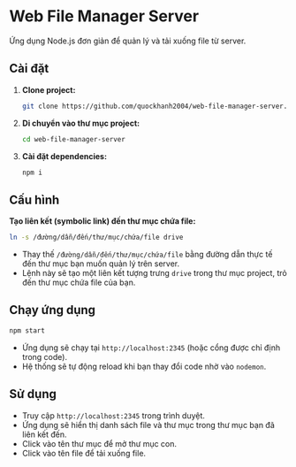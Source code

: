 # Web File Manager Server

Ứng dụng Node.js đơn giản để quản lý và tải xuống file từ server.

## Cài đặt

1. **Clone project:**
   ```bash
   git clone https://github.com/quockhanh2004/web-file-manager-server.git
   ```

2. **Di chuyển vào thư mục project:**
   ```bash
   cd web-file-manager-server
   ```

3. **Cài đặt dependencies:**
   ```bash
   npm i
   ```

## Cấu hình

**Tạo liên kết (symbolic link) đến thư mục chứa file:**

```bash
ln -s /đường/dẫn/đến/thư/mục/chứa/file drive 
```

-  Thay thế `/đường/dẫn/đến/thư/mục/chứa/file` bằng đường dẫn thực tế đến thư mục bạn muốn quản lý trên server.
-  Lệnh này sẽ tạo một liên kết tượng trưng `drive` trong thư mục project, trỏ đến thư mục chứa file của bạn.

## Chạy ứng dụng

```bash
npm start
```

-  Ứng dụng sẽ chạy tại `http://localhost:2345` (hoặc cổng được chỉ định trong code).
-  Hệ thống sẽ tự động reload khi bạn thay đổi code nhờ vào `nodemon`.

## Sử dụng

-  Truy cập `http://localhost:2345` trong trình duyệt.
-  Ứng dụng sẽ hiển thị danh sách file và thư mục trong thư mục bạn đã liên kết đến.
-  Click vào tên thư mục để mở thư mục con.
-  Click vào tên file để tải xuống file. 


